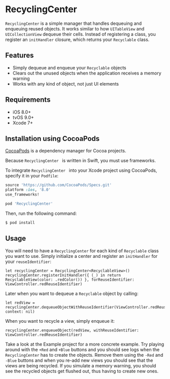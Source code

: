 # RecyclingCenter

`RecyclingCenter` is a simple manager that handles dequeuing and enqueuing reused objects. It works similar to how `UITableView` and `UICollectionView` dequeue their cells. Instead of registering a class, you register an `initHandler` closure, which returns your `Recyclable` class.

## Features

- Simply dequeue and enqueue your `Recyclable` objects
- Clears out the unused objects when the application receives a memory warning
- Works with any kind of object, not just UI elements

## Requirements

- iOS 8.0+
- tvOS 9.0+
- Xcode 7+

## Installation using CocoaPods

[CocoaPods](http://cocoapods.org) is a dependency manager for Cocoa projects.

Because `RecyclingCenter ` is written in Swift, you must use frameworks.

To integrate `RecyclingCenter ` into your Xcode project using CocoaPods, specify it in your `Podfile`:

```ruby
source 'https://github.com/CocoaPods/Specs.git'
platform :ios, '8.0'
use_frameworks!

pod 'RecyclingCenter'
```

Then, run the following command:

```bash
$ pod install
```

## Usage

You will need to have a `RecyclingCenter` for each kind of `Recyclable` class you want to use. Simply initialize a center and register an `initHandler` for your `reuseIdentifier`:

```
let recyclingCenter = RecyclingCenter<RecyclableView>()
recyclingCenter.registerInitHandler({ (_) in return RecyclableView(color: .redColor()) }, forReuseIdentifier: ViewController.redReuseIdentifier)
```

Later when you want to dequeue a `Recyclable` object by calling:

```
let redView = recyclingCenter.dequeueObjectWithReuseIdentifier(ViewController.redReuseIdentifier, context: nil)
```

When you want to recycle a view, simply enqueue it:

```
recyclingCenter.enqueueObject(redView, withReuseIdentifier: ViewController.redReuseIdentifier)
```

Take a look at the Example project for a more concrete example. Try playing around with the `+Red` and `+Blue` buttons and you should see logs when the `RecyclingCenter` has to create the objects. Remove them using the `-Red` and `-Blue` buttons and when you re-add new views you should see that the views are being recycled. If you simulate a memory warning, you should see the recycled objects get flushed out, thus having to create new ones.